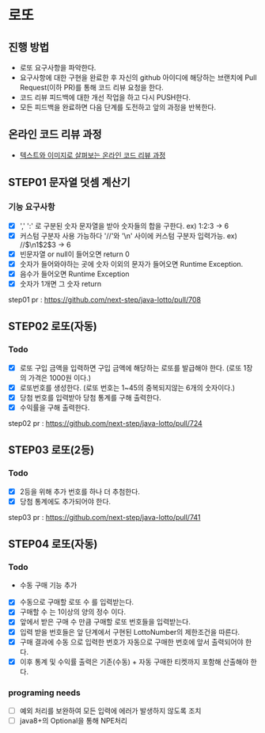 # 로또
## 진행 방법
* 로또 요구사항을 파악한다.
* 요구사항에 대한 구현을 완료한 후 자신의 github 아이디에 해당하는 브랜치에 Pull Request(이하 PR)를 통해 코드 리뷰 요청을 한다.
* 코드 리뷰 피드백에 대한 개선 작업을 하고 다시 PUSH한다.
* 모든 피드백을 완료하면 다음 단계를 도전하고 앞의 과정을 반복한다.

## 온라인 코드 리뷰 과정
* [텍스트와 이미지로 살펴보는 온라인 코드 리뷰 과정](https://github.com/next-step/nextstep-docs/tree/master/codereview)

## STEP01 문자열 덧셈 계산기
### 기능 요구사항
- [x] ',' ':' 로 구분된 숫자 문자열을 받아 숫자들의 합을 구한다. ex) 1:2:3 -> 6
- [x] 커스텀 구분자 사용 가능하다 '//'와 '\n' 사이에 커스텀 구분자 입력가능. ex) //$\n1$2$3 -> 6
- [x] 빈문자열 or null이 들어오면 return 0
- [x] 숫자가 들어와야하는 곳에 숫자 이외의 문자가 들어오면 Runtime Exception.
- [x] 음수가 들어오면 Runtime Exception
- [x] 숫자가 1개면 그 숫자 return

step01 pr : https://github.com/next-step/java-lotto/pull/708

## STEP02 로또(자동)
### Todo
- [x] 로또 구입 금액을 입력하면 구입 금액에 해당하는 로또를 발급해야 한다. (로또 1장의 가격은 1000원 이다.)
- [x] 로또번호를 생성한다. (로또 번호는 1~45의 중복되지않는 6개의 숫자이다.)
- [x] 당첨 번호를 입력받아 당첨 통계를 구해 출력한다. 
- [x] 수익률을 구해 출력한다.

step02 pr : https://github.com/next-step/java-lotto/pull/724

## STEP03 로또(2등)
### Todo
- [x] 2등을 위해 추가 번호를 하나 더 추첨한다.
- [x] 당첨 통계에도 추가되어야 한다.

step03 pr : https://github.com/next-step/java-lotto/pull/741

## STEP04 로또(자동)
### Todo
- 수동 구매 기능 추가
- [x] 수동으로 구매할 로또 수 를 입력받는다.
- [x] 구매할 수 는 1이상의 양의 정수 이다.
- [x] 앞에서 받은 구매 수 만큼 구매할 로또 번호들을 입력받는다. 
- [x] 입력 받을 번호들은 앞 단계에서 구현된 LottoNumber의 제한조건을 따른다.
- [x] 구매 결과에 수동 으로 입력한 번호가 자동으로 구매한 번호에 앞서 출력되어야 한다.
- [x] 이후 통계 및 수익률 출력은 기존(수동) + 자동 구매한 티켓까지 포함해 산출해야 한다.

### programing needs
- [ ] 예외 처리를 보완하여 모든 입력에 에러가 발생하지 않도록 조치
- [ ] java8+의 Optional을 통해 NPE처리
